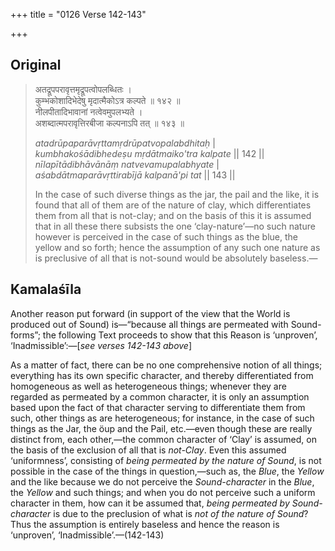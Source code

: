 +++
title = "0126 Verse 142-143"

+++
## Original 
>
> अतद्रूपपरावृत्तमृद्रूपत्वोपलब्धितः ।  
> कुम्भकोशादिभेदेषु मृदात्मैकोऽत्र कल्पते ॥ १४२ ॥  
> नीलपीतादिभावानां नत्वेवमुपलभ्यते ।  
> अशब्दात्मपरावृत्तिरबीजा कल्पनाऽपि तत् ॥ १४३ ॥ 
>
> *atadrūpaparāvṛttamṛdrūpatvopalabdhitaḥ* \|  
> *kumbhakośādibhedeṣu mṛdātmaiko'tra kalpate* \|\| 142 \|\|  
> *nīlapītādibhāvānāṃ natvevamupalabhyate* \|  
> *aśabdātmaparāvṛttirabījā kalpanā'pi tat* \|\| 143 \|\| 
>
> In the case of such diverse things as the jar, the pail and the like, it is found that all of them are of the nature of clay, which differentiates them from all that is not-clay; and on the basis of this it is assumed that in all these there subsists the one ‘clay-nature’—no such nature however is perceived in the case of such things as the blue, the yellow and so forth; hence the assumption of any such one nature as is preclusive of all that is not-sound would be absolutely baseless.—



## Kamalaśīla

Another reason put forward (in support of the view that the World is produced out of Sound) is—“because all things are permeated with Sound-forms”; the following Text proceeds to show that this Reason is ‘unproven’, ‘Inadmissible’:—[*see verses 142-143 above*]

As a matter of fact, there can be no one comprehensive notion of all things; everything has its own specific character, and thereby differentiated from homogeneous as well as heterogeneous things; whenever they are regarded as permeated by a common character, it is only an assumption based upon the fact of that character serving to differentiate them from such, other things as are heterogeneous; for instance, in the case of such things as the Jar, the öup and the Pail, etc.—even though these are really distinct from, each other,—the common character of ‘Clay’ is assumed, on the basis of the exclusion of all that is *not-Clay*. Even this assumed ‘uniformness’, consisting of *being permeated by the nature of Sound*, is not possible in the case of the things in question,—such as, the *Blue*, the *Yellow* and the like because we do not perceive the *Sound-character* in the *Blue*, the *Yellow* and such things; and when you do not perceive such a uniform character in them, how can it be assumed that, *being permeated by Sound-character* is due to the preclusion of what is *not of the nature of Sound*? Thus the assumption is entirely baseless and hence the reason is ‘unproven’, ‘Inadmissible’.—(142-143)


